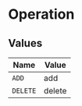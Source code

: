 # Operation


## Values

| Name     | Value    |
| -------- | -------- |
| `ADD`    | add      |
| `DELETE` | delete   |